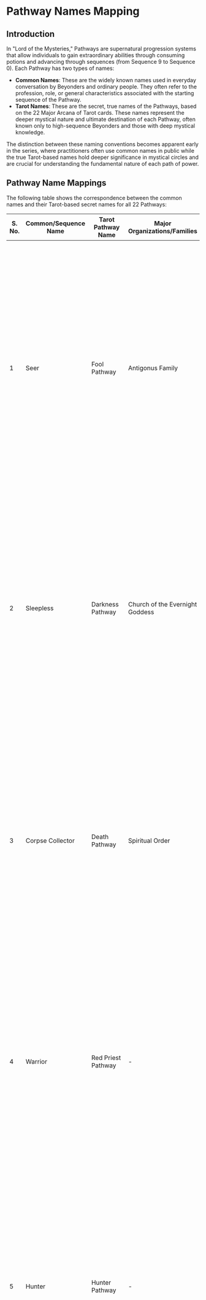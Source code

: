 # Pathway Names Mapping

## Introduction

In "Lord of the Mysteries," Pathways are supernatural progression systems that allow individuals to gain extraordinary abilities through consuming potions and advancing through sequences (from Sequence 9 to Sequence 0). Each Pathway has two types of names:

- **Common Names**: These are the widely known names used in everyday conversation by Beyonders and ordinary people. They often refer to the profession, role, or general characteristics associated with the starting sequence of the Pathway.
- **Tarot Names**: These are the secret, true names of the Pathways, based on the 22 Major Arcana of Tarot cards. These names represent the deeper mystical nature and ultimate destination of each Pathway, often known only to high-sequence Beyonders and those with deep mystical knowledge.

The distinction between these naming conventions becomes apparent early in the series, where practitioners often use common names in public while the true Tarot-based names hold deeper significance in mystical circles and are crucial for understanding the fundamental nature of each path of power.

## Pathway Name Mappings

The following table shows the correspondence between the common names and their Tarot-based secret names for all 22 Pathways:

| S. No. | Common/Sequence Name      | Tarot Pathway Name        | Major Organizations/Families | Detailed Description |
|--------|--------------------------|--------------------------|------------------------------|---------------------|
| 1      | Seer                     | Fool Pathway             | Antigonus Family             | Masters of divination, prophecy, and luck manipulation. This pathway grants abilities in fortune-telling, probability alteration, and eventually transcendence beyond fate itself. Practitioners gain powers of precognition, historical projection, and the ability to peer through the fog of mystery. At higher sequences, they become entities that exist beyond normal causality and can manipulate destiny itself. |
| 2      | Sleepless                | Darkness Pathway         | Church of the Evernight Goddess | Guardians and warriors who fight against supernatural creatures and corruption. They gain enhanced physical abilities, night vision, and resistance to mental corruption. This pathway specializes in combat against evil entities, purification of corruption, and protection of others. Higher sequences can command shadows, resist death, and become beings of eternal vigilance. |
| 3      | Corpse Collector         | Death Pathway            | Spiritual Order              | Handlers of death, undead, and spirits. They can communicate with the dead, control corpses, and manipulate life force. This pathway grants necromantic abilities, spirit summoning, and eventually mastery over the boundary between life and death. Advanced practitioners can resurrect the dead, command armies of undead, and even achieve a form of immortality through death itself. |
| 4      | Warrior                  | Red Priest Pathway       | -                            | Masters of war, strategy, and conflict. They excel in combat, leadership, and military tactics. This pathway enhances physical prowess, grants tactical brilliance, and provides abilities related to warfare and conquest. Higher sequences can inspire armies, manipulate the flow of battle, and embody the very concept of war and victory. |
| 5      | Hunter                   | Hunter Pathway           | -                            | Trackers, pursuers, and those who hunt both monsters and men. They gain enhanced senses, tracking abilities, and skills in pursuit and capture. This pathway specializes in finding hidden things, following trails across any terrain, and never losing a target once marked. Advanced practitioners become ultimate predators who can hunt across dimensions and track abstract concepts. |
| 6      | Lawyer                   | Arbiter Pathway          | -                            | Enforcers of rules, contracts, and cosmic law. They can bind others with mystical contracts, enforce agreements through supernatural means, and maintain order through legal authority. This pathway grants abilities in judgment, rule enforcement, and the creation of binding supernatural laws. Higher sequences become living embodiments of justice and order. |
| 7      | Sailor                   | Tyrant Pathway           | Church of the Lord of Storms | Masters of storms, seas, and natural disasters. They can control weather, command waters, and harness the fury of nature. This pathway grants dominion over oceanic forces, storm manipulation, and eventually control over natural catastrophes. Advanced practitioners can reshape coastlines, command hurricanes, and embody the untamed power of nature itself. |
| 8      | Reader                   | White Tower Pathway      | -                            | Scholars, researchers, and keepers of forbidden knowledge. They possess enhanced learning abilities, perfect memory, and access to mystical libraries. This pathway specializes in accumulating knowledge, understanding complex mysteries, and unlocking the secrets of the universe. Higher sequences become living repositories of all knowledge and can manipulate reality through understanding its fundamental principles. |
| 9      | Savant                   | Paragon Pathway          | -                            | Perfectionists who excel in all skills and abilities. They can rapidly master any craft, art, or technique to superhuman levels. This pathway grants continuous self-improvement, skill enhancement, and the ability to approach perfection in any endeavor. Advanced practitioners transcend normal limitations and become idealized versions of what humanity could achieve. |
| 10     | Apprentice               | Door Pathway             | Abraham Family               | Manipulators of space, portals, and dimensional boundaries. They can create doorways between locations, manipulate spatial relationships, and eventually transcend physical limitations. This pathway grants teleportation abilities, space warping, and access to hidden dimensions. Higher sequences can reshape space itself and exist across multiple dimensions simultaneously. |
| 11     | Thief                    | Thief Pathway            | -                            | Masters of stealth, theft, and taking what belongs to others. They can steal not just physical objects but also abstract concepts like abilities, luck, or even fate itself. This pathway grants invisibility, lockpicking mastery, and eventually the power to steal anything, including intangible concepts. Advanced practitioners can steal from the past or future and take things that shouldn't be takeable. |
| 12     | Prisoner                 | Abyss Pathway            | -                            | Controllers of shadows, restraints, and binding forces. They can create mystical prisons, manipulate darkness, and control various forms of corruption and degeneration. This pathway specializes in containment, shadow manipulation, and unleashing controlled corruption. Higher sequences become entities of binding darkness and can imprison abstract concepts themselves. |
| 13     | Planter                  | Mother Pathway           | Life School of Thought       | Nurturers and manipulators of life and growth. They can accelerate plant growth, control biological processes, and create new forms of life. This pathway grants abilities in healing, life creation, and biological manipulation. Advanced practitioners can reshape ecosystems, create new species, and embody the life-giving force of nature itself. |
| 14     | Apothecary               | Moon Pathway             | -                            | Healers, potion makers, and masters of transformation. They excel in creating medicinal concoctions, shapeshifting, and biological manipulation. This pathway grants healing abilities, potion brewing mastery, and eventually complete control over biological transformation. Higher sequences can cure any ailment and reshape life itself. |
| 15     | Assassin                 | Demoness Pathway         | Demoness Sect                | Masters of disguise, assassination, and seduction. They can perfectly mimic others, manipulate emotions, and eliminate targets through various means. This pathway grants shapeshifting abilities, emotional manipulation, and deadly precision. Advanced practitioners become entities of perfect deception who can infiltrate any organization or society. |
| 16     | Secrets Suppliant        | Hermit Pathway           | -                            | Seekers and keepers of hidden knowledge and mysteries. They excel in research, investigation, and uncovering secrets that others would prefer to remain hidden. This pathway grants enhanced investigation abilities, secret detection, and access to hidden information networks. Higher sequences become repositories of forbidden knowledge and can uncover any secret that exists. |
| 17     | Spectator                | Visionary Pathway        | Psychology Alchemists        | Observers and manipulators of minds and psychology. They can read thoughts, manipulate emotions, and understand the deepest psychological patterns of others. This pathway grants telepathic abilities, psychological analysis, and eventually complete control over mental processes. Advanced practitioners can reshape personalities and even rewrite memories on a massive scale. |
| 18     | Sun                      | Sun Pathway              | Church of the Eternal Blazing Sun | Wielders of light, purification, and holy power. They can generate intense light, purify corruption, and destroy evil entities. This pathway grants abilities in illumination, corruption cleansing, and righteous judgment. Higher sequences become beings of pure light who can banish darkness and embody divine authority. |
| 19     | Monster                  | Hanged Man Pathway       | -                            | Beings of sacrifice, endurance, and transformation through suffering. They can withstand incredible punishment, gain power through sacrifice, and eventually transcend normal limitations through trials. This pathway grants enhanced endurance, regeneration abilities, and power gained through hardship. Advanced practitioners become entities that grow stronger through any form of adversity. |
| 20     | Criminal                 | Black Emperor Pathway    | -                            | Masters of order through control and domination. They excel in creating hierarchical systems, enforcing their will upon others, and building empires. This pathway grants leadership abilities, mind control, and the power to create lasting organizational structures. Higher sequences become absolute rulers who can command entire civilizations. |
| 21     | Mystery Pryer            | Wheel of Fortune Pathway | Church of the God of Knowledge and Wisdom | Investigators of supernatural mysteries and manipulators of fate. They can uncover hidden truths, investigate mystical phenomena, and eventually influence the wheel of destiny itself. This pathway grants detective abilities, mystery solving skills, and fortune manipulation. Advanced practitioners can peer into any mystery and influence the course of fate for entire nations. |
| 22     | Error                    | Error Pathway            | -                            | Masters of mistakes, corrections, and the manipulation of what should not be. They can exploit errors in reality, create paradoxes, and eventually exist as living contradictions to natural order. This pathway grants abilities to find and exploit weaknesses, create impossible situations, and transcend logical limitations. Higher sequences become entities that embody systematic errors in the fabric of reality itself. |

## Important Notes

- This mapping contains all 22 Pathways as they correspond to the 22 Major Arcana of Tarot cards
- Each Pathway represents a unique supernatural progression system with distinct abilities, themes, and philosophical underpinnings
- The Tarot names often provide deeper insight into the fundamental nature, ultimate destination, and cosmic significance of each Pathway
- Advancement through sequences (9→8→7→6→5→4→3→2→1→0) requires consuming specific potions and "digesting" them through acting according to the Pathway's principles
- The descriptions provided are spoiler-free and focus on general themes rather than specific high-sequence abilities or plot revelations
